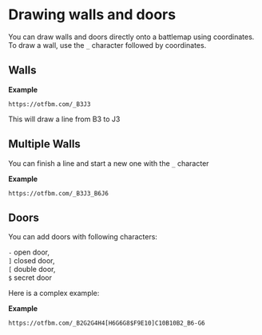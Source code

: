 # Drawing walls and doors

You can draw walls and doors directly onto a battlemap using coordinates. To draw a wall, use the `_` character followed by coordinates.

## Walls

**Example**

```
https://otfbm.com/_B3J3
```

This will draw a line from B3 to J3

## Multiple Walls

You can finish a line and start a new one with the `_` character

**Example**

```
https://otfbm.com/_B3J3_B6J6
```

## Doors

You can add doors with following characters:  

`-` open door,  
`]` closed door,  
`[` double door,  
`$` secret door  

Here is a complex example:

**Example**

```
https://otfbm.com/_B2G2G4H4[H6G6G8$F9E10]C10B10B2_B6-G6
```
